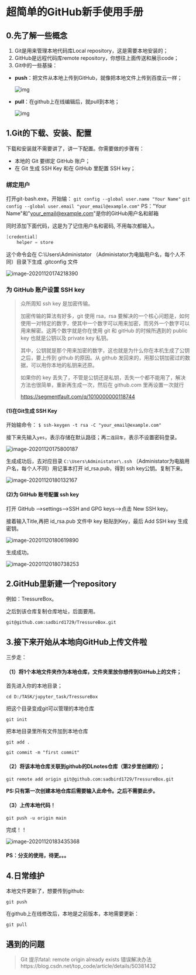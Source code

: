 # 超简单的GitHub新手使用手册

## 0.先了解一些概念

1. Git是用来管理本地代码库Local repository，这是需要本地安装的；
2. GitHub是远程代码库remote repository，你想往上面传送和展示code；
3. Git中的一些基操：

- **push**：把文件从本地上传到GitHub，就像把本地文件上传到百度云一样；

  ![img](https://pic4.zhimg.com/v2-96ec1cead3a779e70972d66f671f658b_b.webp)

- **pull**：在github上在线编辑后，就pull到本地；

  ![img](https://pic3.zhimg.com/v2-9ea03ba3eaa5e981c65627b2dd5c590e_b.webp)

## 1.Git的下载、安装、配置

下载和安装就不需要讲了，讲一下配置。你需要做的步骤有：

- 本地的 Git 要绑定 GitHub 账户；
- 在 Git 生成 SSH Key 和在 GitHub 里配置 SSH key；

### 绑定用户

打开git-bash.exe，开始输：
 `git config --global user.name "Your Name"`
 `git config --global user.email "your_email@example.com"`
 PS："Your Name"和"your_email@example.com"是你的GitHub用户名和邮箱

同时添加下面代码，这是为了记住用户名和密码, 不用每次都输入。

```csharp
[credential]
    helper = store
```

 这个命令会在 C:\Users\Administator （Administator为电脑用户名，每个人不同）目录下生成 .gitconfig 文件

![image-20201120174218390](C:\Users\17067\AppData\Roaming\Typora\typora-user-images\image-20201120174218390.png)

### 为 GitHub 账户设置 SSH key

> 众所周知 ssh key 是加密传输。
>
> 加密传输的算法有好多，git 使用 rsa，rsa 要解决的一个核心问题是，如何使用一对特定的数字，使其中一个数字可以用来加密，而另外一个数字可以用来解密。这两个数字就是你在使用 git 和 gitHub 的时候所遇到的 public key 也就是公钥以及 private key 私钥。
>
> 其中，公钥就是那个用来加密的数字，这也就是为什么你在本机生成了公钥之后，要上传到 github 的原因。从 github 发回来的，用那公钥加密过的数据，可以用你本地的私钥来还原。
>
> 如果你的 key 丢失了，不管是公钥还是私钥，丢失一个都不能用了，解决方法也很简单，重新再生成一次，然后在 github.com 里再设置一次就行
>
> https://segmentfault.com/q/1010000000118744

#### (1)在Git生成 SSH Key

开始输命令：
 `$ ssh-keygen -t rsa -C "your_email@example.com"` 

接下来先输入`yes`，表示存储在默认路径；再`二连回车`，表示不设置密码登录。

![image-20201120175800187](C:\Users\17067\AppData\Roaming\Typora\typora-user-images\image-20201120175800187.png)


 生成成功后，去对应目录 `C:\Users\Administator\.ssh` （Administator为电脑用户名，每个人不同）用记事本打开 id_rsa.pub，得到 ssh key公钥。复制下来。

![image-20201120180132167](C:\Users\17067\AppData\Roaming\Typora\typora-user-images\image-20201120180132167.png)



#### (2)为 GitHub 账号配置 ssh key

打开 GitHub -->settings-->SSH and GPG keys-->点击 New SSH key。

接着输入Title,再把 id_rsa.pub 文件中 key 粘贴到Key，最后 Add SSH key 生成密钥。

![image-20201120180619890](C:\Users\17067\AppData\Roaming\Typora\typora-user-images\image-20201120180619890.png)

生成成功。

![image-20201120180738253](C:\Users\17067\AppData\Roaming\Typora\typora-user-images\image-20201120180738253.png)

## 2.GitHub里新建一个repository

例如：TressureBox。

之后到该仓库复制仓库地址，后面要用。

```
git@github.com:sadbird1729/TressureBox.git
```



## 3.接下来开始从本地向GitHub上传文件啦

三步走：

#### （1）将1个本地文件夹作为本地仓库，文件夹里放你想传到GitHub上的文件；

首先进入你的本地目录；

`cd D:/TASK/jupyter_task/TressureBox`

把这个目录变成git可以管理的本地仓库

`git init`

把本地目录里所有文件加到本地仓库

`git add .`

`git commit -m "first commit"` <!--双引号里写本次提交的备注-->

#### （2）将该本地仓库关联到github的DLnotes仓库（第2步里创建的）；

`git remote add origin git@github.com:sadbird1729/TressureBox.git`

**PS:只有第一次创建本地仓库后需要输入此命令。之后不需要此步。**

#### （3）上传本地代码！

`git push -u origin main`

完成！！

![image-20201120183435368](C:\Users\17067\AppData\Roaming\Typora\typora-user-images\image-20201120183435368.png)



#### PS：分支的使用，待更。。。

## 4.日常维护

本地文件更新了，想要传到github:

`git push`

在github上在线修改后，本地是之前版本，本地需要更新：

`git pull`



## 遇到的问题

> Git 提示fatal: remote origin already exists 错误解决办法https://blog.csdn.net/top_code/article/details/50381432
>
> 

